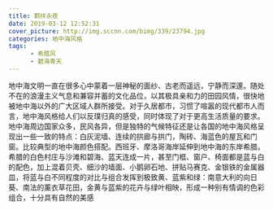 ```yaml
---
title: 羁绊永夜
date: 2019-03-12 12:52:31
cover_picture: http://img.sccnn.com/bimg/339/23794.jpg
categories: 地中海风格
tags: 
      - 希腊风
      - 碧海青天
---
```

地中海文明一直在很多心中蒙着一层神秘的面纱、古老而遥远，宁静而深邃。随处不在的浪漫主义气息和兼容并蓄的文化品位，以其极具亲和力的田园风情，很快地被地中海以外的广大区域人群所接受。对于久居都市，习惯了喧嚣的现代都市人而言，地中海风格给人们以反璞归真的感受，同时体现了对于更高生活质量的要求。地中海周边国家众多，民风各异，但是独特的气候特征还是让各国的地中海风格呈现出一些一致的特点：白灰泥墙、连续的拱廊与拱门，陶砖、海蓝色的屋瓦和门窗。比较典型的地中海颜色搭配。西班牙、摩洛哥海岸延伸到地中海的东岸希腊。希腊的白色村庄与沙滩和碧海、蓝天连成一片，甚至门框、窗户、椅面都是蓝与白的配色，加上混着贝壳、细沙的墙面、小鹅卵石地、拼贴马赛克、金银铁的金属器皿，将蓝与白不同程度的对比与组合发挥到极致黄、蓝紫和绿：南意大利的向日葵、南法的薰衣草花田，金黄与蓝紫的花卉与绿叶相映，形成一种别有情调的色彩组合，十分具有自然的美感